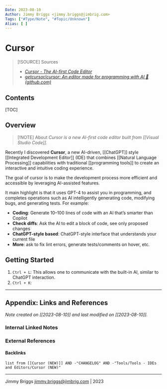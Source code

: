 ```yaml
---
Date: 2023-08-10
Author: Jimmy Briggs <jimmy.briggs@jimbrig.com>
Tags: ["#Type/Note", "#Topic/Unknown"]
Alias: [ ]
---
```


# Cursor

> [!SOURCE] Sources
> - *[Cursor - The AI-first Code Editor](https://www.cursor.so/)*
> - *[getcursor/cursor: An editor made for programming with AI 🤖 (github.com)](https://github.com/getcursor/cursor)*

## Contents

[TOC]

## Overview

> [!NOTE] About
> *Cursor is a new AI-first code editor built from [[Visual Studio Code]].*

Recently I discovered **Cursor**, a new AI-driven, [[ChatGPT]] style [[Integrated Development Editor]] (IDE) that combines [[Natural Language Processing]] capabilities with traditional [[programming tools]] to create an interactive and intuitive coding experience.

The goal of cursor is to make the development process more efficient and accessible by leveraging AI-assisted features.

It main highlight is that it uses GPT-4 to assist you in programming, and completes operations such as AI intelligently generating code, modifying bugs, and generating tests. For example:

- **Coding**: Generate 10–100 lines of code with an AI that’s smarter than Copilot
- **Check diffs**: Ask the AI to edit a block of code, see only proposed changes
- **ChatGPT-style based**: ChatGPT-style interface that understands your current file
- **More**: ask to fix lint errors, generate tests/comments on hover, etc.

## Getting Started

1. `Ctrl + L`: This allows one to communicate with the built-in AI, similar to ChatGPT interaction.
2. `Ctrl + K`: 

***

## Appendix: Links and References

*Note created on [[2023-08-10]] and last modified on [[2023-08-10]].*

### Internal Linked Notes

### External References

#### Backlinks

```dataview
list from [[Cursor (NEW)]] AND -"CHANGELOG" AND -"Tools/Tools - IDEs and Editors/Cursor (NEW)"
```


***

Jimmy Briggs <jimmy.briggs@jimbrig.com> | 2023

